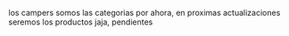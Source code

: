 los campers somos las categorias por ahora, en proximas actualizaciones seremos los productos jaja, pendientes
